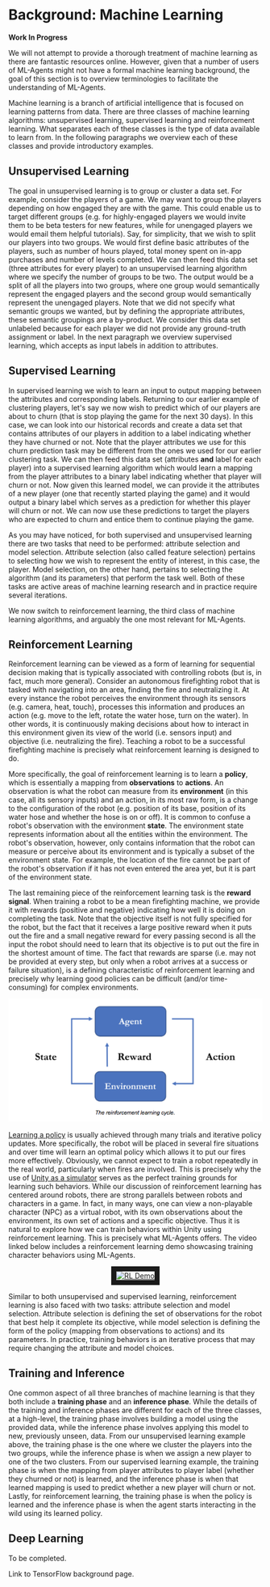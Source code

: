# Background: Machine Learning

**Work In Progress**

We will not attempt to provide a thorough treatment of machine learning
as there are fantastic resources online. However, given that a number
of users of ML-Agents might not have a formal machine learning background,
the goal of this section is to overview terminologies to facilitate the
understanding of ML-Agents.

Machine learning is a branch of artificial intelligence that is focused
on learning patterns from data. There are three
classes of machine learning algorithms: unsupervised learning, supervised
learning and reinforcement learning. What separates each of these classes is
the type of data available to learn from. In the following paragraphs we
overview each of these classes and provide introductory examples. 

## Unsupervised Learning

The goal in unsupervised learning is to group or cluster a data set. 
For example, consider the players of a game. We may want to group the players
depending on how engaged they are with the game. This could enable us to 
target different groups (e.g. for highly-engaged players we would
invite them to be beta testers for new features, while for unengaged players
we would email them helpful tutorials). Say,
for simplicity, that we wish to split our players into two groups. We would
first define basic attributes of the players, such as number of hours
played, total money spent on in-app purchases and
number of levels completed. We can then feed this data set (three
attributes for every player)
to an unsupervised learning algorithm where we specify the number of groups
to be two. The output would be a split of all the players into two groups,
where one group would semantically represent the engaged players and the second
group would semantically represent the unengaged players. Note that we did
not specify what semantic groups we wanted, but by defining the appropriate
attributes, these semantic groupings are a by-product. We consider this
data set unlabeled because for each player we did not provide any
ground-truth assignment or label. In the next paragraph we overview 
supervised learning, which accepts as input labels in addition to attributes.

## Supervised Learning

In supervised learning we wish to learn an input to output mapping between
the attributes and corresponding labels. Returning to our earlier example of
clustering players, let's say we now wish to predict which of our players are
about to churn (that is stop playing the game for the next 30 days). In this
case, we can look into our historical records and create a data set that
contains attributes of our players in addition to a label indicating whether
they have churned or not. Note that the player attributes we use for this
churn prediction task may be different from the ones we used for our earlier
clustering task. We can then feed this data set (attributes **and** label for
each player) into a supervised
learning algorithm which would learn a mapping from the player attributes
to a binary label indicating whether that player will churn or not.
Now given this learned model, we can provide it the attributes of a
new player (one that recently started playing the game) and it would output
a binary label which serves as a prediction for whether this player will
churn or not. We can now use these predictions to target the players
who are expected to churn and entice them to continue playing the game.

As you may have noticed, for both supervised and unsupervised learning there
are two tasks that need to be performed: attribute selection and model
selection. Attribute selection (also called feature selection) pertains to
selecting how we wish to represent the entity of interest, in this case, the
player. Model selection, on the other hand, pertains to selecting the
algorithm (and its parameters) that perform the task well. Both of these
tasks are active areas of machine learning research and in practice require
several iterations. 

We now switch to reinforcement learning, the third class of
machine learning algorithms, and arguably the one most relevant for ML-Agents.

## Reinforcement Learning

Reinforcement learning can be viewed as a form of learning for sequential
decision making that is typically associated with controlling robots (but is,
in fact, much more general). Consider an autonomous firefighting robot that is
tasked with navigating into an area, finding the fire and neutralizing it. At
every instance the robot perceives the environment through its sensors (e.g.
camera, heat, touch), processes this information and produces an action (e.g.
move to the left, rotate the water hose, turn on the water). In other words,
it is continuously making decisions about how to interact in this environment
given its view of the world (i.e. sensors input) and objective (i.e.
neutralizing the fire). Teaching a robot to be a successful firefighting
machine is precisely what reinforcement learning is designed to do. 

More specifically, the goal of reinforcement learning is to learn a **policy**, 
which is essentially a mapping from **observations** to **actions**. An 
observation is what the robot can measure from its **environment** (in this 
case, all its sensory inputs) and an action, in its most raw form, is a change
to the configuration of the robot (e.g. position of its base, position of
its water hose and whether the hose is on or off). It is common to confuse a
robot's observation with the environment **state**. The environment state 
represents information about all the entities within the environment. The 
robot's observation, however, only contains information that the robot can
measure or perceive about its environment and is typically a subset of the 
environment state. For example, the location of the fire cannot be part of
the robot's observation if it has not even entered the area yet, but it is
part of the environment state.

The last remaining piece
of the reinforcement learning task is the **reward signal**. When training a
robot to be a mean firefighting machine, we provide it with rewards (positive 
and negative) indicating how well it is doing on completing the task.
Note that the objective itself is not fully specified for the robot, but the 
fact that it receives a large positive reward when it puts out the fire and a 
small negative reward for every passing second is all the input the robot
should need to learn that its objective is to put out the fire in the 
shortest amount of time. The fact that rewards are sparse (i.e. may not be
provided at every step, but only when a robot arrives at a success or failure
situation), is a defining characteristic of reinforcement learning and
precisely why learning good policies can be difficult (and/or time-consuming)
for complex environments. 

<p align="center">
  <img src="images/rl_cycle.png" alt="The reinforcement learning cycle."/>
</p>

[Learning a policy](https://blogs.unity3d.com/2017/08/22/unity-ai-reinforcement-learning-with-q-learning/)
is usually achieved through many trials and iterative
policy updates. More specifically, the robot will be placed in several
fire situations and over time will learn an optimal policy which allows it
to put our fires more effectively. Obviously, we cannot expect to train a
robot repeatedly in the real world, particularly when fires are involved. This
is precisely why the use of 
[Unity as a simulator](https://blogs.unity3d.com/2018/01/23/designing-safer-cities-through-simulations/)
serves as the perfect training grounds for learning such behaviors.
While our discussion of reinforcement learning has centered around robots,
there are strong parallels between robots and characters in a game. In fact,
in many ways, one can view a non-playable character (NPC) as a virtual
robot, with its own observations about the environment, its own set of actions
and a specific objective. Thus it is natural to explore how we can
train behaviors within Unity using reinforcement learning. This is precisely
what ML-Agents offers. The video linked below includes a reinforcement
learning demo showcasing training character behaviors using ML-Agents.

<p align="center">
    <a href="http://www.youtube.com/watch?feature=player_embedded&v=fiQsmdwEGT8" target="_blank">
        <img src="http://img.youtube.com/vi/fiQsmdwEGT8/0.jpg" alt="RL Demo" width="400" border="10" />
    </a>
</p>

Similar to both unsupervised and supervised learning, reinforcement learning
is also faced with two tasks: attribute selection and model selection.
Attribute selection is defining the set of observations for the robot
that best help it complete its objective, while model selection is defining
the form of the policy (mapping from observations to actions) and its
parameters. In practice, training behaviors is an iterative process that may
require changing the attribute and model choices.

## Training and Inference

One common aspect of all three branches of machine learning is that they
both include a **training phase** and an **inference phase**. While the
details of the training and inference phases are different for each of the
three classes, at a high-level, the training phase involves building a model
using the provided data, while the inference phase involves applying this
model to new, previously unseen, data. From our unsupervised learning
example above, the training phase is the one where we cluster the players
into the two groups, while the inference phase is when we assign a new player 
to one of the two clusters. From our supervised learning example, the 
training phase is when the mapping from player attributes to player label
(whether they churned or not) is learned, and the inference phase is
when that learned mapping is used to predict whether a new player will churn
or not. Lastly, for reinforcement learning, the training phase is when the
policy is learned and the inference phase is when the agent starts
interacting in the wild using its learned policy.

## Deep Learning

To be completed.

Link to TensorFlow background page.
